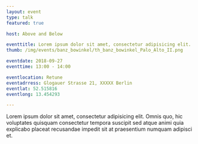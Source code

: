 ```yaml
---
layout: event
type: talk
featured: true

host: Above and Below

eventtitle: Lorem ipsum dolor sit amet, consectetur adipisicing elit.
thumb: /img/events/banz_bowinkel/th_banz_bowinkel_Palo_Alto_II.png

eventdate: 2018-09-27
eventtime: 13:00 - 14:00

eventlocation: Retune
eventadrress: Glogauer Strasse 21, XXXXX Berlin
eventlat: 52.515816
eventlong: 13.454293

---
```


Lorem ipsum dolor sit amet, consectetur adipisicing elit. Omnis quo, hic voluptates quisquam consectetur tempora suscipit sed atque animi quia explicabo placeat recusandae impedit sit at praesentium numquam adipisci et.